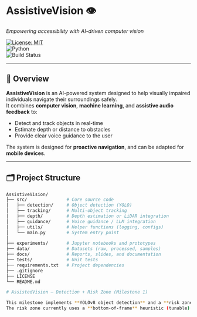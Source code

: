 # AssistiveVision 👁️  
*Empowering accessibility with AI-driven computer vision*  

[![License: MIT](https://img.shields.io/badge/License-MIT-blue.svg)](LICENSE)  
![Python](https://img.shields.io/badge/python-3.9%2B-brightgreen)  
![Build Status](https://img.shields.io/badge/build-passing-brightgreen)  

---

## 📖 Overview  
**AssistiveVision** is an AI-powered system designed to help visually impaired individuals navigate their surroundings safely.  
It combines **computer vision**, **machine learning**, and **assistive audio feedback** to:  
- Detect and track objects in real-time  
- Estimate depth or distance to obstacles  
- Provide clear voice guidance to the user  

The system is designed for **proactive navigation**, and can be adapted for **mobile devices**.  

---

## 🗂️ Project Structure  

```bash
AssistiveVision/
├── src/               # Core source code
│   ├── detection/     # Object detection (YOLO)
│   ├── tracking/      # Multi-object tracking
│   ├── depth/         # Depth estimation or LiDAR integration
│   ├── guidance/      # Voice guidance / LLM integration
│   ├── utils/         # Helper functions (logging, configs)
│   └── main.py        # System entry point
│
├── experiments/       # Jupyter notebooks and prototypes
├── data/              # Datasets (raw, processed, samples)
├── docs/              # Reports, slides, and documentation
├── tests/             # Unit tests
├── requirements.txt   # Project dependencies
├── .gitignore
├── LICENSE
└── README.md

# AssistedVision — Detection + Risk Zone (Milestone 1)

This milestone implements **YOLOv8 object detection** and a **risk zone** tagger that marks each detection as `safe` / `warn` / `danger` with a `risk_score` (0..1).  
The risk zone currently uses a **bottom-of-frame** heuristic (tunable).

